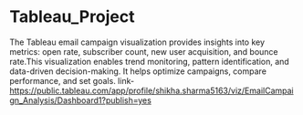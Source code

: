 # Tableau_Project
The Tableau email campaign visualization provides insights into key metrics: open rate, subscriber count, new user acquisition, and bounce rate.This visualization enables trend monitoring, pattern identification, and data-driven decision-making. It helps optimize campaigns, compare performance, and set goals. 
link-https://public.tableau.com/app/profile/shikha.sharma5163/viz/EmailCampaign_Analysis/Dashboard1?publish=yes
